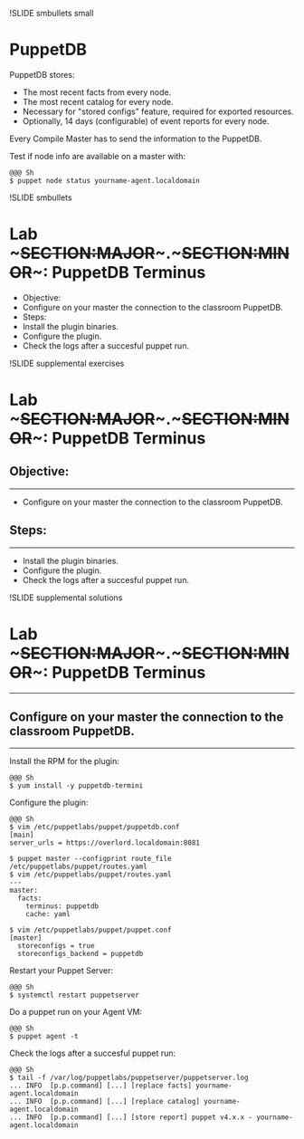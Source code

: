 !SLIDE smbullets small

# PuppetDB

PuppetDB stores:

* The most recent facts from every node.
* The most recent catalog for every node.
* Necessary for "stored configs" feature, required for exported resources.
* Optionally, 14 days (configurable) of event reports for every node.

Every Compile Master has to send the information to the PuppetDB.

Test if node info are available on a master with:

    @@@ Sh
    $ puppet node status yourname-agent.localdomain


!SLIDE smbullets
# Lab ~~~SECTION:MAJOR~~~.~~~SECTION:MINOR~~~: PuppetDB Terminus

* Objective:
 * Configure on your master the connection to the classroom PuppetDB.
* Steps:
 * Install the plugin binaries.
 * Configure the plugin.
 * Check the logs after a succesful puppet run.


!SLIDE supplemental exercises
# Lab ~~~SECTION:MAJOR~~~.~~~SECTION:MINOR~~~: PuppetDB Terminus

## Objective:

****

* Configure on your master the connection to the classroom PuppetDB.

## Steps:

****

* Install the plugin binaries.
* Configure the plugin.
* Check the logs after a succesful puppet run.


!SLIDE supplemental solutions
# Lab ~~~SECTION:MAJOR~~~.~~~SECTION:MINOR~~~: PuppetDB Terminus

****

## Configure on your master the connection to the classroom PuppetDB.

****

Install the RPM for the plugin:

    @@@ Sh
    $ yum install -y puppetdb-termini

Configure the plugin:

    @@@ Sh
    $ vim /etc/puppetlabs/puppet/puppetdb.conf
    [main]
    server_urls = https://overlord.localdomain:8081

    $ puppet master --configprint route_file
    /etc/puppetlabs/puppet/routes.yaml
    $ vim /etc/puppetlabs/puppet/routes.yaml
    ---
    master:
      facts:
        terminus: puppetdb
        cache: yaml

    $ vim /etc/puppetlabs/puppet/puppet.conf
    [master]
      storeconfigs = true
      storeconfigs_backend = puppetdb

Restart your Puppet Server:

    @@@ Sh
    $ systemctl restart puppetserver

Do a puppet run on your Agent VM:

    @@@ Sh
    $ puppet agent -t

Check the logs after a succesful puppet run:

    @@@ Sh
    $ tail -f /var/log/puppetlabs/puppetserver/puppetserver.log
    ... INFO  [p.p.command] [...] [replace facts] yourname-agent.localdomain
    ... INFO  [p.p.command] [...] [replace catalog] yourname-agent.localdomain
    ... INFO  [p.p.command] [...] [store report] puppet v4.x.x - yourname-agent.localdomain
